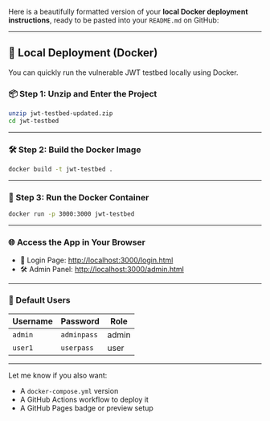 Here is a beautifully formatted version of your **local Docker deployment instructions**, ready to be pasted into your `README.md` on GitHub:

---

## 🚀 Local Deployment (Docker)

You can quickly run the vulnerable JWT testbed locally using Docker.

### 📦 Step 1: Unzip and Enter the Project

```bash
unzip jwt-testbed-updated.zip
cd jwt-testbed
```

---

### 🛠️ Step 2: Build the Docker Image

```bash
docker build -t jwt-testbed .
```

---

### 🚀 Step 3: Run the Docker Container

```bash
docker run -p 3000:3000 jwt-testbed
```

---

### 🌐 Access the App in Your Browser

* 🔑 Login Page: [http://localhost:3000/login.html](http://localhost:3000/login.html)
* 🛠️ Admin Panel: [http://localhost:3000/admin.html](http://localhost:3000/admin.html)

---

### 📌 Default Users

| Username | Password    | Role  |
| -------- | ----------- | ----- |
| `admin`  | `adminpass` | admin |
| `user1`  | `userpass`  | user  |

---

Let me know if you also want:

* A `docker-compose.yml` version
* A GitHub Actions workflow to deploy it
* A GitHub Pages badge or preview setup
